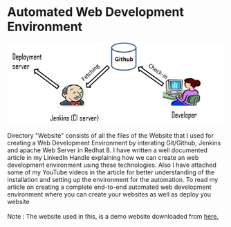 # Automated Web Development Environment

![](images/Jenkins-Github-Server.png)

Directory "Website" consists of all the files of the Website that I used for creating a Web Development Environment by interating Git/Github, Jenkins and apache Web Server in Redhat 8. I have written a well documented article in my LinkedIn Handle explaining how we can create an web development environment using these technologies.  Also I have attached some of my YouTube videos in the article for better understanding of the installation and setting up the environment for the automation. To read my article on creating a complete end-to-end automated web development environment where you can create your websites as well as deploy you website
<br><br>
Note : The website used in this, is a demo website downloaded from <a href="https://trendytheme.net/best-free-html-resume-templates-to-download/">here.</a>
